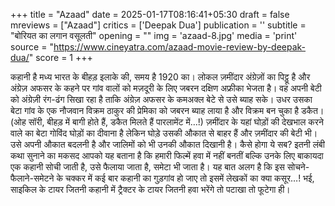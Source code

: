 +++
title = "Azaad"
date = 2025-01-17T08:16:41+05:30
draft = false
mreviews = ["Azaad"]
critics = ['Deepak Dua']
publication = ''
subtitle = "बोरियत का लगान वसूलती"
opening = ""
img = 'azaad-8.jpg'
media = 'print'
source = "https://www.cineyatra.com/azaad-movie-review-by-deepak-dua/"
score = 1
+++

कहानी है मध्य भारत के बीहड़ इलाके की, समय है 1920 का। लोकल ज़मींदार अंग्रेज़ों का पिट्ठू है और अंग्रेज़ अफसर के कहने पर गांव वालों को मज़दूरी के लिए जबरन दक्षिण अफ्रीका भेजता है। वह अपनी बेटी को अंग्रेज़ी रंग-ढंग सिखा रहा है ताकि अंग्रेज़ अफसर के कमअक्ल बेटे से उसे ब्याह सके। उधर उसका बेटा गांव के एक नौजवान विक्रम ठाकुर की प्रेमिका को जबरन ब्याह लाया है और विक्रम बन चुका है डकैत। (ओह सॉरी, बीहड़ में बागी होते हैं, डकैत मिलते हैं पारलामेंट में…!) ज़मींदार के यहां घोड़ों की देखभाल करने वाले का बेटा गोविंद घोड़ों का दीवाना है लेकिन घोड़े उसकी औकात से बाहर हैं और ज़मींदार की बेटी भी। उसे अपनी औकात बदलनी है और जालिमों को भी उनकी औकात दिखानी है। कैसे होगा ये सब? इतनी लंबी कथा सुनाने का मकसद आपको यह बताना है कि हमारी फिल्में हवा में नहीं बनतीं बल्कि उनके लिए बाकायदा एक कहानी सोची जाती है, उसे फैलाया जाता है, समेटा भी जाता है। यह बात अलग है कि इस सोचने-फैलाने-समेटने के चक्कर में कई बार कहानी का गुड़गांव हो जाए तो इसमें लेखकों का क्या कसूर…! भई, साइकिल के टायर जितनी कहानी में ट्रैक्टर के टायर जितनी हवा भरेंगे तो पटाखा तो फूटेगा ही।
